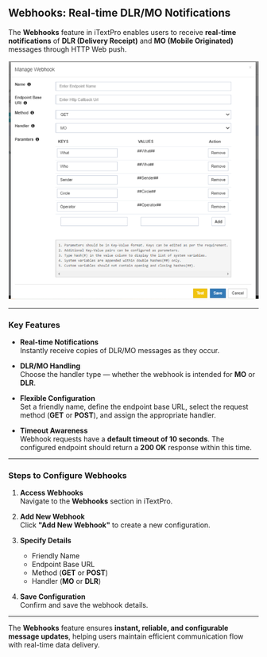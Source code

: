 ## Webhooks: Real-time DLR/MO Notifications

The **Webhooks** feature in iTextPro enables users to receive **real-time notifications** of **DLR (Delivery Receipt)** and **MO (Mobile Originated)** messages through HTTP Web push.

![Webhooks](images/webhook1.png)

---

### Key Features

- **Real-time Notifications**  
  Instantly receive copies of DLR/MO messages as they occur.

- **DLR/MO Handling**  
  Choose the handler type — whether the webhook is intended for **MO** or **DLR**.

- **Flexible Configuration**  
  Set a friendly name, define the endpoint base URL, select the request method (**GET** or **POST**), and assign the appropriate handler.

- **Timeout Awareness**  
  Webhook requests have a **default timeout of 10 seconds**. The configured endpoint should return a **200 OK** response within this time.

---

### Steps to Configure Webhooks

1. **Access Webhooks**  
   Navigate to the **Webhooks** section in iTextPro.

2. **Add New Webhook**  
   Click **"Add New Webhook"** to create a new configuration.

3. **Specify Details**  
   - Friendly Name  
   - Endpoint Base URL  
   - Method (**GET** or **POST**)  
   - Handler (**MO** or **DLR**)

4. **Save Configuration**  
   Confirm and save the webhook details.

---

The **Webhooks** feature ensures **instant, reliable, and configurable message updates**, helping users maintain efficient communication flow with real-time data delivery.

